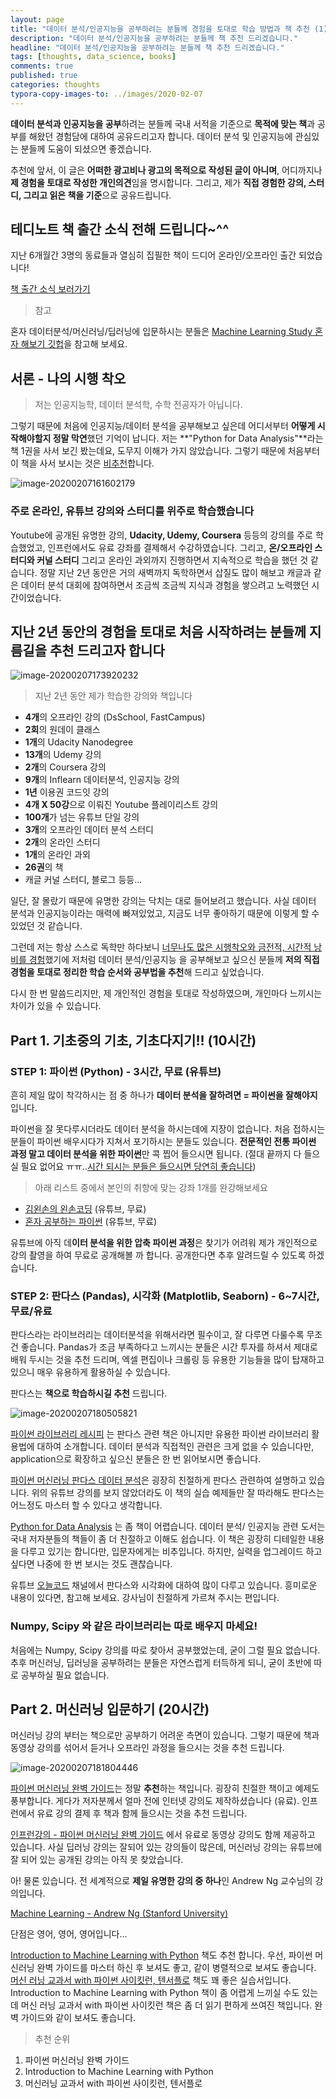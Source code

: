 ```yaml
---
layout: page
title: "데이터 분석/인공지능을 공부하려는 분들께 경험을 토대로 학습 방법과 책 추천 (1)"
description: "데이터 분석/인공지능을 공부하려는 분들께 책 추천 드리겠습니다."
headline: "데이터 분석/인공지능을 공부하려는 분들께 책 추천 드리겠습니다."
tags: [thoughts, data_science, books]
comments: true
published: true
categories: thoughts
typora-copy-images-to: ../images/2020-02-07
---
```




**데이터 분석과 인공지능을 공부**하려는 분들께 국내 서적을 기준으로 **목적에 맞는 책**과 공부를 해왔던 경험담에 대하여 공유드리고자 합니다. 데이터 분석 및 인공지능에 관심있는 분들께 도움이 되셨으면 좋겠습니다.

추천에 앞서, 이 글은 **어떠한 광고비나 광고의 목적으로 작성된 글이 아니며**, 어디까지나 **제 경험을 토대로 작성한 개인의견**임을 명시합니다. 그리고, 제가 **직접 경험한 강의, 스터디, 그리고 읽은 책을 기준**으로 공유드립니다.

## 테디노트 책 출간 소식 전해 드립니다~^^

지난 6개월간 3명의 동료들과 열심히 집필한 책이 드디어 온라인/오프라인 출간 되었습니다!

[책 출간 소식 보러가기](https://teddylee777.github.io/thoughts/tf-book)

> 참고

혼자 데이터분석/머신러닝/딥러닝에 입문하시는 분들은 [Machine Learning Study 혼자 해보기 깃헙](https://github.com/teddylee777/machine-learning)을 참고해 보세요.



## 서론 - 나의 시행 착오

> 저는 인공지능학, 데이터 분석학, 수학 전공자가 아닙니다.



그렇기 때문에 처음에 인공지능/데이터 분석을 공부해보고 싶은데 어디서부터 **어떻게 시작해야할지 정말 막연**했던 기억이 납니다.  저는 **"Python for Data Analysis"**라는 책 1권을 사서 보긴 봤는데요, 도무지 이해가 가지 않았습니다. 그렇기 때문에 처음부터 이 책을 사서 보시는 것은 <u>비추천</u>합니다.



![image-20200207161602179](../images/2020-02-07/image-20200207161602179.png)





### 주로 온라인, 유튜브 강의와 스터디를 위주로 학습했습니다

Youtube에 공개된 유명한 강의, **Udacity, Udemy, Coursera** 등등의 강의를 주로 학습했었고, 인프런에서도 유료 강좌를 결제해서 수강하였습니다. 그리고, **온/오프라인 스터디와 커널 스터디** 그리고 온라인 과외까지 진행하면서 지속적으로 학습을 했던 것 같습니다. 정말 지난 2년 동안은 거의 새벽까지 독학하면서 삽질도 많이 해보고 캐글과 같은 데이터 분석 대회에 참여하면서 조금씩 조금씩 지식과 경험을 쌓으려고 노력했던 시간이었습니다.



## 지난 2년 동안의 경험을 토대로 처음 시작하려는 분들께 지름길을 추천 드리고자 합니다

![image-20200207173920232](../images/2020-02-07/image-20200207173920232.png)



>  지난 2년 동안 제가 학습한 강의와 책입니다

* **4개**의 오프라인 강의 (DsSchool, FastCampus)
* **2회**의 원데이 클래스
* **1개**의 Udacity Nanodegree
* **13개**의 Udemy 강의
* **2개**의 Coursera 강의
* **9개**의 Inflearn 데이터분석, 인공지능 강의
* **1년** 이용권 코드잇 강의
* **4개 X 50강**으로 이뤄진 Youtube 플레이리스트 강의
* **100개**가 넘는 유튜브 단일 강의
* **3개**의 오프라인 데이터 분석 스터디
* **2개**의 온라인 스터디
* **1개**의 온라인 과외
* **26권**의 책
* 캐글 커널 스터디, 블로그 등등...



일단, 잘 몰랐기 때문에 유명한 강의는 닥치는 대로 들어보려고 했습니다. 사실 데이터 분석과 인공지능이라는 매력에 빠져있었고, 지금도 너무 좋아하기 때문에 이렇게 할 수 있었던 것 같습니다.

그런데 저는 항상 스스로 독학만 하다보니 <u>너무나도 많은 시행착오와 금전적, 시간적 낭비를 경험</u>했기에 저처럼 데이터 분석/인공지능 을 공부해보고 싶으신 분들께 **저의 직접 경험을 토대로 정리한 학습 순서와 공부법을 추천**해 드리고 싶었습니다. 

다시 한 번 말씀드리지만, 제 개인적인 경험을 토대로 작성하였으며, 개인마다 느끼시는 차이가 있을 수 있습니다.



## Part 1. 기초중의 기초, 기초다지기!! (10시간)

### STEP 1: 파이썬 (Python) - 3시간, 무료 (유튜브)

흔히 제일 많이 착각하시는 점 중 하나가 **데이터 분석을 잘하려면 = 파이썬을 잘해야지** 입니다. 

파이썬을 잘 못다루시더라도 데이터 분석을 하시는데에 지장이 없습니다. 처음 접하시는 분들이 파이썬 배우시다가 지쳐서 포기하시는 분들도 있습니다. **전문적인 전통 파이썬 과정 말고 데이터 분석을 위한 파이썬**만 콕 찝어 들으시면 됩니다. (절대 끝까지 다 들으실 필요 없어요 ㅠㅠ..<u>시간 되시는 분들은 들으시면 당연히 좋습니다</u>)

> 아래 리스트 중에서 본인의 취향에 맞는 강좌 1개를 완강해보세요

* [김왼손의 왼손코딩](https://www.youtube.com/watch?v=c2mpe9Xcp0I&list=PLGPF8gvWLYyrkF85itdBHaOLSVbtdzBww) (유튜브, 무료)
* [혼자 공부하는 파이썬](https://www.youtube.com/watch?v=IUXMgyiFBIU&list=PLBXuLgInP-5kr0PclHz1ubNZgESmliuB7) (유튜브, 무료)

유튜브에 아직 데**이터 분석을 위한 압축 파이썬 과정**은 찾기가 어려워 제가 개인적으로 강의 촬영을 하여 무료로 공개해볼 까 합니다. 공개한다면 추후 알려드릴 수 있도록 하겠습니다.



### STEP 2: 판다스 (Pandas), 시각화 (Matplotlib, Seaborn) - 6~7시간, 무료/유료

판다스라는 라이브러리는 데이터분석을 위해서라면 필수이고, 잘 다루면 다룰수록 무조건 좋습니다. Pandas가 조금 부족하다고 느끼시는 분들은 시간 투자를 하셔서 제대로 배워 두시는 것을 추천 드리며, 엑셀 편집이나 크롤링 등 유용한 기능들을 많이 탑재하고 있으니 매우 유용하게 활용하실 수 있습니다.

판다스는 **책으로 학습하시길 추천** 드립니다.

![image-20200207180505821](../images/2020-02-07/image-20200207180505821.png)



[파이썬 라이브러리 레시피](http://www.yes24.com/Product/Goods/25962731?scode=032&OzSrank=1) 는 판다스 관련 책은 아니지만 유용한 파이썬 라이브러리 활용법에 대하여 소개합니다. 데이터 분석과 직접적인 관련은 크게 없을 수 있습니다만, application으로 확장하고 싶으신 분들은 한 번 읽어보시면 좋습니다.

[파이썬 머신러닝 판다스 데이터 분석](http://www.yes24.com/Product/Goods/74258258?Acode=101)은 굉장히 친절하게 판다스 관련하여 설명하고 있습니다. 위의 유튜브 강의를 보지 않았더라도 이 책의 실습 예제들만 잘 따라해도 판다스는 어느정도 마스터 할 수 있다고 생각합니다.

[Python for Data Analysis](http://www.yes24.com/Product/Goods/73268296?Acode=101) 는 좀 책이 어렵습니다. 데이터 분석/ 인공지능 관련 도서는 국내 저자분들의 책들이 좀 더 친절하고 이해도 쉽습니다. 이 책은 굉장히 디테일한 내용을 다루고 있기는 합니다만, 입문자에게는 비추입니다. 하지만, 실력을 업그레이드 하고 싶다면 나중에 한 번 보시는 것도 괜찮습니다.

유튜브 [오늘코드](https://www.youtube.com/channel/UCLR3sD0KB_dWpvcsrLP0aUg) 채널에서 판다스와 시각화에 대하여 많이 다루고 있습니다. 흥미로운 내용이 있다면, 참고해 보세요. 강사님이 친절하게 가르쳐 주시는 편입니다.



### Numpy, Scipy 와 같은 라이브러리는 따로 배우지 마세요!

처음에는 Numpy, Scipy 강의를 따로 찾아서 공부했었는데, 굳이 그럴 필요 없습니다. 추후 머신러닝, 딥러닝을 공부하려는 분들은 자연스럽게 터득하게 되니, 굳이 초반에 따로 공부하실 필요 없습니다.



## Part 2. 머신러닝 입문하기 (20시간)

머신러닝 강의 부터는 책으로만 공부하기 어려운 측면이 있습니다. 그렇기 때문에 책과 동영상 강의를 섞어서 듣거나 오프라인 과정을 들으시는 것을 추천 드립니다.

![image-20200207181804446](../images/2020-02-07/image-20200207181804446.png)



[파이썬 머신러닝 완벽 가이드](http://www.yes24.com/Product/Goods/87044746?Acode=101)는 정말 **추천**하는 책입니다. 굉장히 친절한 책이고 예제도 풍부합니다. 게다가 저자분께서 얼마 전에 인터넷 강의도 제작하셨습니다 (유료). 인프런에서 유료 강의 결제 후 책과 함께 들으시는 것을 추천 드립니다.

[인프런강의 - 파이썬 머신러닝 완벽 가이드](https://www.inflearn.com/course/파이썬-머신러닝-완벽가이드) 에서 유료로 동영상 강의도 함께 제공하고 있습니다. 사실 딥러닝 강의는 잘되어 있는 강의들이 많은데, 머신러닝 강의는 유튜브에 잘 되어 있는 공개된 강의는 아직 못 찾았습니다.

아! 물론 있습니다. 전 세계적으로 **제일 유명한 강의 중 하나**인 Andrew Ng 교수님의 강의입니다.

[Machine Learning - Andrew Ng (Stanford University)](https://www.youtube.com/watch?v=PPLop4L2eGk&list=PLLssT5z_DsK-h9vYZkQkYNWcItqhlRJLN) 

단점은 영어, 영어, 영어입니다...

[Introduction to Machine Learning with Python](http://www.yes24.com/Product/Goods/70969329?scode=032&OzSrank=4) 책도 추천 합니다. 우선, 파이썬 머신러닝 완벽 가이드를 마스터 하신 후 보셔도 좋고, 같이 병렬적으로 보셔도 좋습니다. [머신 러닝 교과서 with 파이썬 사이킷런, 텐서플로](http://www.yes24.com/Product/Goods/73270768?Acode=101) 책도 꽤 좋은 실습서입니다. Introduction to Machine Learning with Python 책이 좀 어렵게 느끼실 수도 있는데 머신 러닝 교과서 with 파이썬 사이킷런 책은 좀 더 읽기 편하게 쓰여진 책입니다. 완벽 가이드와 같이 보셔도 좋습니다.



> 추천 순위

1. 파이썬 머신러닝 완벽 가이드
2. Introduction to Machine Learning with Python
3. 머신러닝 교과서 with 파이썬 사이킷런, 텐서플로





















